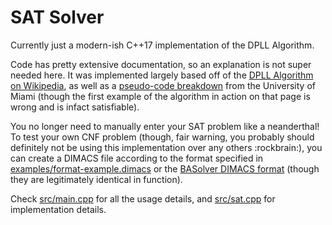 # SAT Solver
Currently just a modern-ish C++17 implementation of the DPLL Algorithm.

Code has pretty extensive documentation, so an explanation is not super needed here. It was implemented largely based off of the [DPLL Algorithm on Wikipedia](https://en.wikipedia.org/wiki/DPLL_algorithm), as well as a [pseudo-code breakdown](https://www.cs.miami.edu/home/geoff/Courses/CSC648-12S/Content/DPLL.shtml) from the University of Miami (though the first example of the algorithm in action on that page is wrong and is infact satisfiable). 

You no longer need to manually enter your SAT problem like a neanderthal! To test your own CNF problem (though, fair warning, you probably should definitely not be using this implementation over any others :rockbrain:), you can create a DIMACS file according to the format specified in [examples/format-example.dimacs](examples/format-example.dimacs) or the [BASolver DIMACS format](https://logic.pdmi.ras.ru/~basolver/dimacs.html) (though they are legitimately identical in function). 

Check [src/main.cpp](src/main.cpp) for all the usage details, and [src/sat.cpp](src/sat.cpp) for implementation details.
